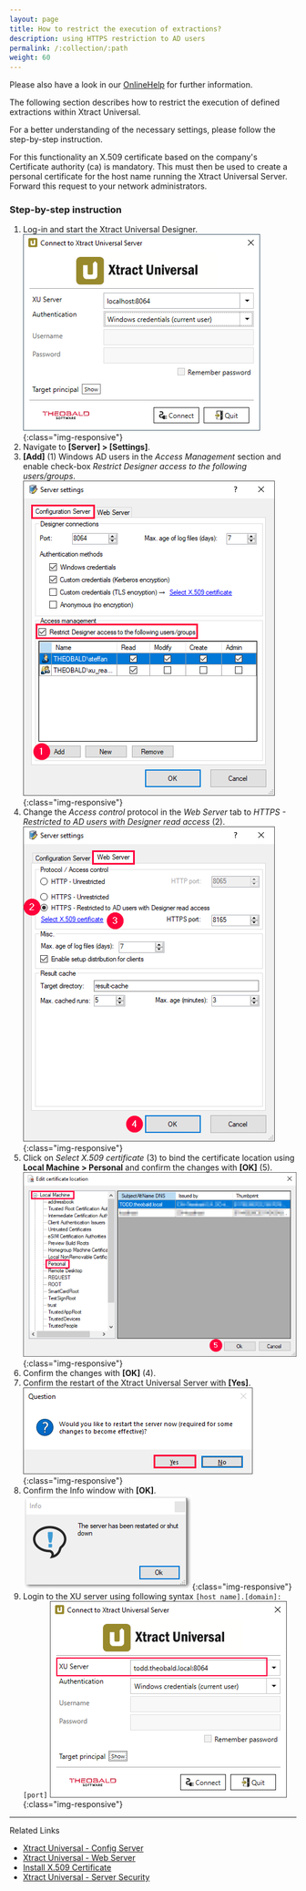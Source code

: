 ```yaml
---
layout: page
title: How to restrict the execution of extractions?
description: using HTTPS restriction to AD users 
permalink: /:collection/:path
weight: 60
---
```


Please also have a look in our [OnlineHelp](https://help.theobald-software.com/de/xtract-universal/) for further information.

The following section describes how to restrict the execution of defined extractions within Xtract Universal.

For a better understanding of the necessary settings, please follow the step-by-step instruction. 

For this functionality an X.509 certificate based on the company's Certificate authority (ca) is mandatory. 
This must then be used to create a personal certificate for the host name running the Xtract Universal Server.<br>
Forward this request to your network administrators. 

### Step-by-step instruction

1. Log-in and start the Xtract Universal Designer.
![xu-designer](/img/contents/xu/xu-connect-screen-neu.png){:class="img-responsive"} 
2. Navigate to **[Server] > [Settings]**.
3. **[Add]** (1) Windows AD users in the *Access Management* section and enable check-box *Restrict Designer access to the following users/groups*.
![XU-config-server](/img/contents/xu/server-settings-config.png){:class="img-responsive"}
4. Change the *Access control* protocol in the *Web Server* tab to *HTTPS - Restricted to AD users with Designer read access* (2).
![XU-web-server](/img/contents/xu/server-settings-web.png){:class="img-responsive"}
5. Click on *Select X.509 certificate* (3) to bind the certificate location using **Local Machine > Personal** and confirm the changes with **[OK]** (5).
![Certificate-Location](/img/contents/xu/edit-certificate-location.png){:class="img-responsive"}
6. Confirm the changes with **[OK]** (4).
7. Confirm the restart of the Xtract Universal Server with **[Yes]**.
![XU-Server-Restart-Question](/img/contents/xu/xu-server-restart-question.png){:class="img-responsive"}
8. Confirm the Info window with **[OK]**.
![Info-Box](/img/contents/xu/xu-server-restart-info.png){:class="img-responsive"}
8. Login to the XU server using following syntax `[host name].[domain]:[port]`
![xu-designer-2](/img/contents/xu/Connect-to-Xtract-Universal-Server.png){:class="img-responsive"}

*****
Related Links
- [Xtract Universal - Config Server](https://help.theobald-software.com/en/xtract-universal/server/server-settings#configuration-server)
- [Xtract Universal - Web Server](https://help.theobald-software.com/en/xtract-universal/server/server-settings#web-server)
- [Install X.509 Certificate](https://help.theobald-software.com/en/xtract-universal/security/install-x.509-Certificate)
- [Xtract Universal - Server Security](https://help.theobald-software.com/en/xtract-universal/security/server-security)

